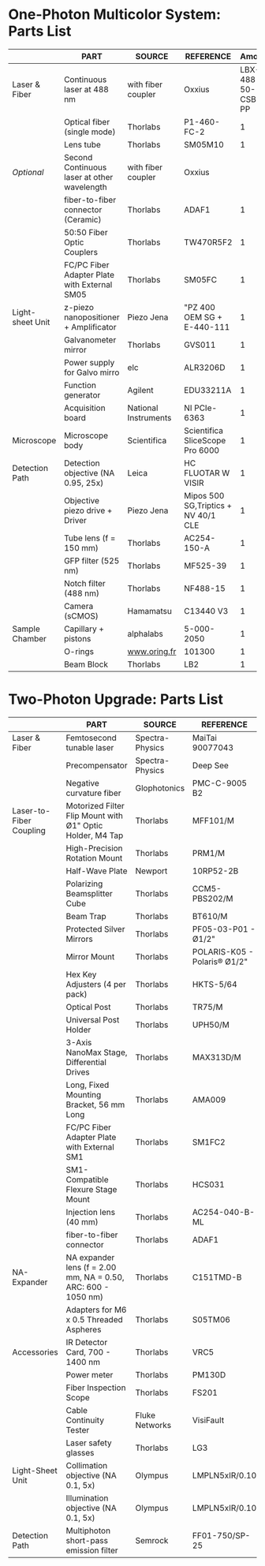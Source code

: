 # One-Photon Multicolor System: Parts List


|                  | PART                                         | SOURCE               | REFERENCE                           | Amount            |
|------------------|----------------------------------------------|----------------------|-------------------------------------|-------------------|
| Laser & Fiber    | Continuous laser at 488 nm                   | with fiber coupler   | Oxxius                              | LBX-488-50-CSB-PP |
|                  | Optical fiber (single mode)                  | Thorlabs             | P1-460-FC-2                         | 1                 |
|                  | Lens tube                                    | Thorlabs             | SM05M10                             | 1                 |
| $Optional$       | Second Continuous laser at other wavelength  | with fiber coupler   | Oxxius                              |                   |
|                  | fiber-to-fiber connector (Ceramic)           | Thorlabs             | ADAF1                               | 1                 |
|                  | 50:50 Fiber Optic Couplers                   | Thorlabs             | TW470R5F2                           | 1                 |
|                  | FC/PC Fiber Adapter Plate with External SM05 | Thorlabs             | SM05FC                              | 1                 |
| Light-sheet Unit | z-piezo nanopositioner + Amplificator        | Piezo Jena           | "PZ 400 OEM SG + E-440-111          | 1                 |
|                  | Galvanometer mirror                          | Thorlabs             | GVS011                              | 1                 |
|                  | Power supply for Galvo mirro                 | elc                  | ALR3206D                            | 1                 |
|                  | Function generator                           | Agilent              | EDU33211A                           | 1                 |
|                  | Acquisition board                            | National Instruments | NI PCIe-6363                        | 1                 |
| Microscope       | Microscope body                              | Scientifica          | Scientifica SliceScope Pro 6000     | 1                 |
| Detection Path   | Detection objective (NA 0.95, 25x)           | Leica                | HC FLUOTAR W VISIR                  | 1                 |
|                  | Objective piezo drive +  Driver              | Piezo Jena           | Mipos 500 SG,Triptics + NV 40/1 CLE | 1                 |
|                  | Tube lens (f = 150 mm)                       | Thorlabs             | AC254-150-A                         | 1                 |
|                  | GFP filter (525 nm)                          | Thorlabs             | MF525-39                            | 1                 |
|                  | Notch filter (488 nm)                        | Thorlabs             | NF488-15                            | 1                 |
|                  | Camera (sCMOS)                               | Hamamatsu            | C13440 V3                           | 1                 |
| Sample Chamber   | Capillary + pistons                          | alphalabs            | 5-000-2050                          | 1                 |
|                  | O-rings                                      | www.oring.fr         | 101300                              | 1                 |
|                  | Beam Block                                   | Thorlabs             | LB2                                 | 1                 |



# Two-Photon Upgrade: Parts List


|                         | PART                                                          | SOURCE          | REFERENCE                    | Amount |
|-------------------------|---------------------------------------------------------------|-----------------|------------------------------|--------|
| Laser & Fiber           | Femtosecond tunable laser                                     | Spectra-Physics | MaiTai 90077043              | 1      |
|                         | Precompensator                                                | Spectra-Physics | Deep See                     | 1      |
|                         | Negative curvature fiber                                      | Glophotonics    | PMC-C-9005 B2                | 1      |
| Laser-to-Fiber Coupling | Motorized Filter Flip Mount with Ø1" Optic Holder, M4 Tap     | Thorlabs        | MFF101/M                     | 1      |
|                         | High-Precision Rotation Mount                                 | Thorlabs        | PRM1/M                       | 2      |
|                         | Half-Wave Plate                                               | Newport         | 10RP52-2B                    | 2      |
|                         | Polarizing Beamsplitter Cube                                  | Thorlabs        | CCM5-PBS202/M                | 1      |
|                         | Beam Trap                                                     | Thorlabs        | BT610/M                      | 1      |
|                         | Protected Silver Mirrors                                      | Thorlabs        | PF05-03-P01 - Ø1/2"          | 5      |
|                         | Mirror Mount                                                  | Thorlabs        | POLARIS-K05 - Polaris® Ø1/2" | 5      |
|                         | Hex Key Adjusters  (4 per pack)                               | Thorlabs        | HKTS-5/64                    | 1      |
|                         | Optical Post                                                  | Thorlabs        | TR75/M                       | 5      |
|                         | Universal Post Holder                                         | Thorlabs        | UPH50/M                      | 5      |
|                         | 3-Axis NanoMax Stage, Differential Drives                     | Thorlabs        | MAX313D/M                    | 1      |
|                         | Long, Fixed Mounting Bracket, 56 mm Long                      | Thorlabs        | AMA009                       | 1      |
|                         | FC/PC Fiber Adapter Plate with External SM1                   | Thorlabs        | SM1FC2                       | 1      |
|                         | SM1-Compatible Flexure Stage Mount                            | Thorlabs        | HCS031                       | 1      |
|                         | Injection lens (40 mm)                                        | Thorlabs        | AC254-040-B-ML               | 1      |
|                         | fiber-to-fiber connector                                      | Thorlabs        | ADAF1                        | 1      |
| NA-Expander             | NA expander lens (f = 2.00 mm, NA = 0.50, ARC: 600 - 1050 nm) | Thorlabs        | C151TMD-B                    | 1      |
|                         | Adapters for M6 x 0.5 Threaded Aspheres                       | Thorlabs        | S05TM06                      | 1      |
| Accessories             | IR Detector Card, 700 - 1400 nm                               | Thorlabs        | VRC5                         | 1      |
|                         | Power meter                                                   | Thorlabs        | PM130D                       | 1      |
|                         | Fiber Inspection Scope                                        | Thorlabs        | FS201                        | 1      |
|                         | Cable Continuity Tester                                       | Fluke Networks  | VisiFault                    | 1      |
|                         | Laser safety glasses                                          | Thorlabs        | LG3                          | 1      |
| Light-Sheet Unit        | Collimation objective (NA 0.1, 5x)                            | Olympus         | LMPLN5xIR/0.10               | 1      |
|                         | Illumination objective (NA 0.1, 5x)                           | Olympus         | LMPLN5xIR/0.10               | 1      |
| Detection Path          | Multiphoton short-pass emission filter                        | Semrock         | FF01-750/SP-25               | 1      |


